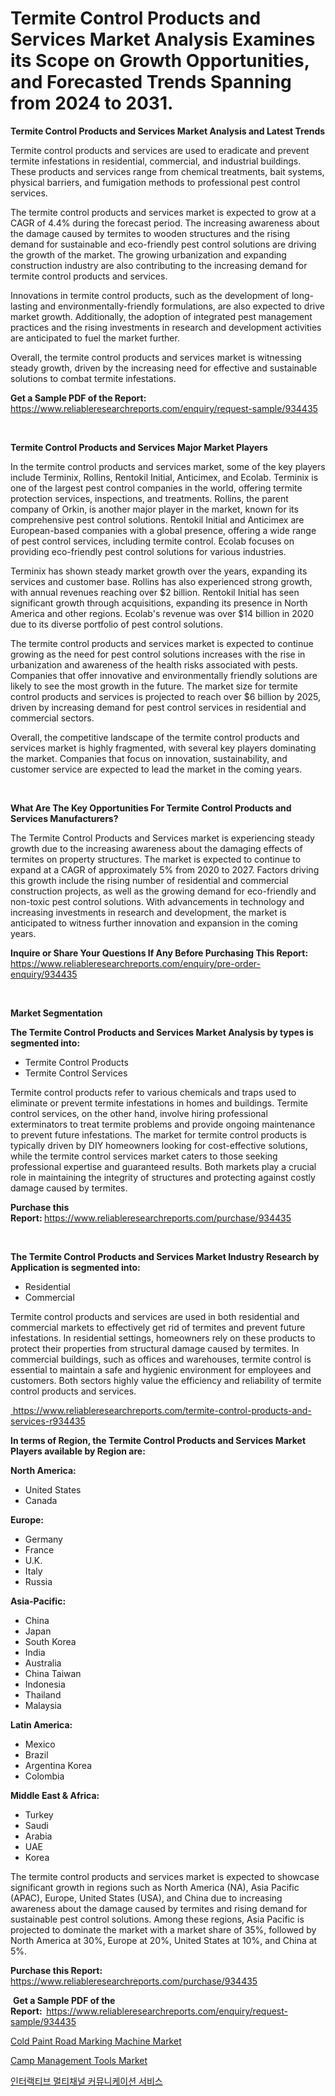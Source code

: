 <p><h1>Termite Control Products and Services Market Analysis Examines its Scope on Growth Opportunities, and Forecasted Trends Spanning from 2024 to 2031.</h1></p><p><strong>Termite Control Products and Services Market Analysis and Latest Trends</strong></p>
<p><p>Termite control products and services are used to eradicate and prevent termite infestations in residential, commercial, and industrial buildings. These products and services range from chemical treatments, bait systems, physical barriers, and fumigation methods to professional pest control services.</p><p>The termite control products and services market is expected to grow at a CAGR of 4.4% during the forecast period. The increasing awareness about the damage caused by termites to wooden structures and the rising demand for sustainable and eco-friendly pest control solutions are driving the growth of the market. The growing urbanization and expanding construction industry are also contributing to the increasing demand for termite control products and services.</p><p>Innovations in termite control products, such as the development of long-lasting and environmentally-friendly formulations, are also expected to drive market growth. Additionally, the adoption of integrated pest management practices and the rising investments in research and development activities are anticipated to fuel the market further.</p><p>Overall, the termite control products and services market is witnessing steady growth, driven by the increasing need for effective and sustainable solutions to combat termite infestations.</p></p>
<p><strong>Get a Sample PDF of the Report:&nbsp;</strong> <a href="https://www.reliableresearchreports.com/enquiry/request-sample/934435">https://www.reliableresearchreports.com/enquiry/request-sample/934435</a></p>
<p>&nbsp;</p>
<p><strong>Termite Control Products and Services Major Market Players</strong></p>
<p><p>In the termite control products and services market, some of the key players include Terminix, Rollins, Rentokil Initial, Anticimex, and Ecolab. Terminix is one of the largest pest control companies in the world, offering termite protection services, inspections, and treatments. Rollins, the parent company of Orkin, is another major player in the market, known for its comprehensive pest control solutions. Rentokil Initial and Anticimex are European-based companies with a global presence, offering a wide range of pest control services, including termite control. Ecolab focuses on providing eco-friendly pest control solutions for various industries.</p><p>Terminix has shown steady market growth over the years, expanding its services and customer base. Rollins has also experienced strong growth, with annual revenues reaching over $2 billion. Rentokil Initial has seen significant growth through acquisitions, expanding its presence in North America and other regions. Ecolab's revenue was over $14 billion in 2020 due to its diverse portfolio of pest control solutions.</p><p>The termite control products and services market is expected to continue growing as the need for pest control solutions increases with the rise in urbanization and awareness of the health risks associated with pests. Companies that offer innovative and environmentally friendly solutions are likely to see the most growth in the future. The market size for termite control products and services is projected to reach over $6 billion by 2025, driven by increasing demand for pest control services in residential and commercial sectors.</p><p>Overall, the competitive landscape of the termite control products and services market is highly fragmented, with several key players dominating the market. Companies that focus on innovation, sustainability, and customer service are expected to lead the market in the coming years.</p></p>
<p>&nbsp;</p>
<p><strong>What Are The Key Opportunities For Termite Control Products and Services Manufacturers?</strong></p>
<p><p>The Termite Control Products and Services market is experiencing steady growth due to the increasing awareness about the damaging effects of termites on property structures. The market is expected to continue to expand at a CAGR of approximately 5% from 2020 to 2027. Factors driving this growth include the rising number of residential and commercial construction projects, as well as the growing demand for eco-friendly and non-toxic pest control solutions. With advancements in technology and increasing investments in research and development, the market is anticipated to witness further innovation and expansion in the coming years.</p></p>
<p><strong>Inquire or Share Your Questions If Any Before Purchasing This Report:</strong> <a href="https://www.reliableresearchreports.com/enquiry/pre-order-enquiry/934435">https://www.reliableresearchreports.com/enquiry/pre-order-enquiry/934435</a></p>
<p>&nbsp;</p>
<p><strong>Market Segmentation</strong></p>
<p><strong>The Termite Control Products and Services Market Analysis by types is segmented into:</strong></p>
<p><ul><li>Termite Control Products</li><li>Termite Control Services</li></ul></p>
<p><p>Termite control products refer to various chemicals and traps used to eliminate or prevent termite infestations in homes and buildings. Termite control services, on the other hand, involve hiring professional exterminators to treat termite problems and provide ongoing maintenance to prevent future infestations. The market for termite control products is typically driven by DIY homeowners looking for cost-effective solutions, while the termite control services market caters to those seeking professional expertise and guaranteed results. Both markets play a crucial role in maintaining the integrity of structures and protecting against costly damage caused by termites.</p></p>
<p><strong>Purchase this Report:&nbsp;</strong><a href="https://www.reliableresearchreports.com/purchase/934435">https://www.reliableresearchreports.com/purchase/934435</a></p>
<p>&nbsp;</p>
<p><strong>The Termite Control Products and Services Market Industry Research by Application is segmented into:</strong></p>
<p><ul><li>Residential</li><li>Commercial</li></ul></p>
<p><p>Termite control products and services are used in both residential and commercial markets to effectively get rid of termites and prevent future infestations. In residential settings, homeowners rely on these products to protect their properties from structural damage caused by termites. In commercial buildings, such as offices and warehouses, termite control is essential to maintain a safe and hygienic environment for employees and customers. Both sectors highly value the efficiency and reliability of termite control products and services.</p></p>
<p><a href="https://www.reliableresearchreports.com/termite-control-products-and-services-r934435">&nbsp;https://www.reliableresearchreports.com/termite-control-products-and-services-r934435</a></p>
<p><strong>In terms of Region, the Termite Control Products and Services Market Players available by Region are:</strong></p>
<p>
    <p> <strong> North America: </strong>
        <ul>
            <li>United States</li>
            <li>Canada</li>
        </ul>
        </p> 
    <p> <strong> Europe: </strong>
        <ul>
            <li>Germany</li>
            <li>France</li>
            <li>U.K.</li>
            <li>Italy</li>
            <li>Russia</li>
        </ul>
        </p> 
    <p> <strong> Asia-Pacific: </strong>
        <ul>
            <li>China</li>
            <li>Japan</li>
            <li>South Korea</li>
            <li>India</li>
            <li>Australia</li>
            <li>China Taiwan</li>
            <li>Indonesia</li>
            <li>Thailand</li>
            <li>Malaysia</li>
        </ul>
        </p> 
    <p> <strong> Latin America: </strong>
        <ul>
            <li>Mexico</li>
            <li>Brazil</li>
            <li>Argentina Korea</li>
            <li>Colombia</li>
        </ul>
        </p> 
    <p> <strong> Middle East & Africa: </strong>
        <ul>
            <li>Turkey</li>
            <li>Saudi</li>
            <li>Arabia</li>
            <li>UAE</li>
            <li>Korea</li>
        </ul>
    </p>
    </p>
<p><p>The termite control products and services market is expected to showcase significant growth in regions such as North America (NA), Asia Pacific (APAC), Europe, United States (USA), and China due to increasing awareness about the damage caused by termites and rising demand for sustainable pest control solutions. Among these regions, Asia Pacific is projected to dominate the market with a market share of 35%, followed by North America at 30%, Europe at 20%, United States at 10%, and China at 5%.</p></p>
<p><strong>Purchase this Report: </strong><a href="https://www.reliableresearchreports.com/purchase/934435">https://www.reliableresearchreports.com/purchase/934435</a></p>
<p>&nbsp;<strong>Get a Sample PDF of the Report:&nbsp;&nbsp;</strong><a href="https://www.reliableresearchreports.com/enquiry/request-sample/934435">https://www.reliableresearchreports.com/enquiry/request-sample/934435</a></p>
<p><strong></strong></p>
<p><p><a href="https://medium.com/@gyuj5h/cold-paint-road-marking-machine-industry-analysis-report-its-market-size-share-trends-by-f1b9889a05c5">Cold Paint Road Marking Machine Market</a></p><p><a href="https://github.com/marloy8/Market-Research-Report-List-5/blob/main/camp-management-tools-market.md">Camp Management Tools Market</a></p><p><a href="https://github.com/plelbej847484502/Market-Research-Report-List-4/blob/main/546937682145.md">인터랙티브 멀티채널 커뮤니케이션 서비스</a></p></p>